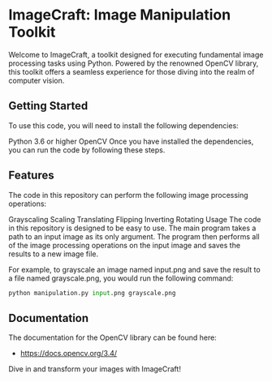# ImageCraft: Image Manipulation Toolkit

Welcome to ImageCraft, a toolkit designed for executing fundamental image processing tasks using Python. Powered by the renowned OpenCV library, this toolkit offers a seamless experience for those diving into the realm of computer vision.

## Getting Started
To use this code, you will need to install the following dependencies:

Python 3.6 or higher
OpenCV
Once you have installed the dependencies, you can run the code by following these steps.

## Features
The code in this repository can perform the following image processing operations:

Grayscaling
Scaling
Translating
Flipping
Inverting
Rotating
Usage
The code in this repository is designed to be easy to use. The main program takes a path to an input image as its only argument. The program then performs all of the image processing operations on the input image and saves the results to a new image file.

For example, to grayscale an image named input.png and save the result to a file named grayscale.png, you would run the following command:

```python
python manipulation.py input.png grayscale.png
```

## Documentation

The documentation for the OpenCV library can be found here:

* https://docs.opencv.org/3.4/

Dive in and transform your images with ImageCraft!
